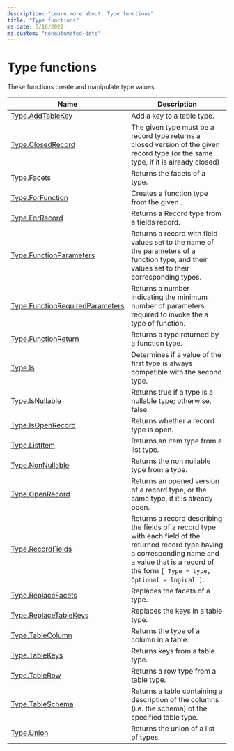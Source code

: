 ```yaml
---
description: "Learn more about: Type functions"
title: "Type functions"
ms.date: 5/16/2022
ms.custom: "nonautomated-date"
---
```

# Type functions

These functions create and manipulate type values.

|Name|Description|
|------------|---------------|
|[Type.AddTableKey](type-addtablekey.md)|Add a key to a table type.|
|[Type.ClosedRecord](type-closedrecord.md)|The given type must be a record type returns a closed version of the given record type (or the same type, if it is already closed)|
|[Type.Facets](type-facets.md) | Returns the facets of a type.|
|[Type.ForFunction](type-forfunction.md)|Creates a function type from the given .|
|[Type.ForRecord](type-forrecord.md)|Returns a Record type from a fields record.|
|[Type.FunctionParameters](type-functionparameters.md)|Returns a record with field values set to the name of the parameters of a function type, and their values set to their corresponding types.|
|[Type.FunctionRequiredParameters](type-functionrequiredparameters.md)|Returns a number indicating the minimum number of parameters required to invoke the a type of function.|
|[Type.FunctionReturn](type-functionreturn.md)|Returns a type returned by a function type.|
|[Type.Is](type-is.md) |Determines if a value of the first type is always compatible with the second type.|
|[Type.IsNullable](type-isnullable.md)|Returns true if a type is a nullable type; otherwise, false.|
|[Type.IsOpenRecord](type-isopenrecord.md)|Returns whether a record type is open.|
|[Type.ListItem](type-listitem.md)|Returns an item type from a list type.|
|[Type.NonNullable](type-nonnullable.md)|Returns the non nullable type from a type.|
|[Type.OpenRecord](type-openrecord.md)|Returns an opened version of a record type, or the same type, if it is already open.|
|[Type.RecordFields](type-recordfields.md)|Returns a record describing the fields of a record type with each field of the returned record type having a corresponding name and a value that is a record of the form `[ Type = type, Optional = logical ]`.|
|[Type.ReplaceFacets](type-replacefacets.md) | Replaces the facets of a type.|
|[Type.ReplaceTableKeys](type-replacetablekeys.md)|Replaces the keys in a table type.|
|[Type.TableColumn](type-tablecolumn.md) | Returns the type of a column in a table.|
|[Type.TableKeys](type-tablekeys.md)|Returns keys from a table type.|
|[Type.TableRow](type-tablerow.md)|Returns a row type from a table type.|
|[Type.TableSchema](type-tableschema.md) | Returns a table containing a description of the columns (i.e. the schema) of the specified table type.|
|[Type.Union](type-union.md) | Returns the union of a list of types.|
